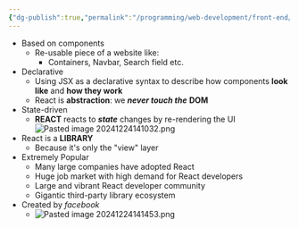 ```yaml
---
{"dg-publish":true,"permalink":"/programming/web-development/front-end/react-js/001-react-fundamentals/001-intro-and-theories/002-what-is-react/","tags":["programming","ReactJS","javascript","reactjsintro"],"created":"2024-12-24T14:06:43.983+08:00"}
---
```



- Based on components
	- Re-usable piece of a website like:
		- Containers, Navbar, Search field etc.
- Declarative
	- Using JSX as a declarative syntax to describe how components __look like__ and __how they work__
	- React is __abstraction__: we ___never touch the___ __DOM__
- State-driven
	- __REACT__ reacts to ___state___ changes by re-rendering the UI ![Pasted image 20241224141032.png](/img/user/Misc/attachments/Pasted%20image%2020241224141032.png)
- React is a __LIBRARY__
	- Because it's only the "view" layer
- Extremely Popular
	- Many large companies have adopted React
	- Huge job market with high demand for React developers
	- Large and vibrant React developer community
	- Gigantic third-party library ecosystem
- Created by _facebook_
	- ![Pasted image 20241224141453.png](/img/user/Misc/attachments/Pasted%20image%2020241224141453.png)

